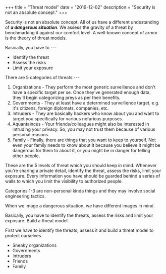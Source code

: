 +++
title = "Threat model"
date = "2019-12-02"
description = "Security is not an absolute concept."
+++

Security is not an absolute concept. All of us have a different undestanding of ***a dangerous situation***. We assess the gravity of a threat by benchmarking it against our comfort level. A well-known concept of armor is the theory of threat models.

Basically, you have to ---

- Identify the threat
- Assess the risks
- Limit your exposure

There are 5 categories of threats ---

1. Organizations - They perform the most generic survellience and don't have a specific target per se. Once they've generated enough data, they'll begin categorizing preys as per their benefits.
1. Governments - They at least have a determined survellience target, e.g. it's citizens, foreign diplomats, companies, etc.
1. Intruders - They are basically hackers who know about you and want to target you specifically for various nefarious purposes.
1. Aquantainces - Your friends/colleagues might also be interested in intruding your privacy. So, you may not trust them because of various personal reasons.
1. Family - Finally, there are things that you want to keep to yourself. Not even your family needs to know about it because you believe it might be dangerous for them to about it, or you might be in danger for telling other people.

These are the 5 levels of threat which you should keep in mind. Whenever you're sharing a private detail, identify the threat, assess the risks, limit your exposure. Every information you have should be guarded behind a series of walls to which you limit the visibility to authorized people.

Categories 1-3 are non-personal kinda things and they may involve social engineering tactics.



When we image a dangerous situation, we have different images in mind.

Basically, you have to identify the threats, assess the risks and limit your exposure. Build a threat model.

First we have to identify the threats, assess it and build a threat model to protect ourselves.

- Sneaky organizations
- Governments
- Intruders
- Friends
- Family



